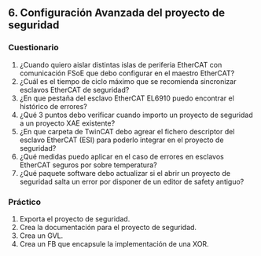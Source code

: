 ## 6. Configuración Avanzada del proyecto de seguridad ##
### Cuestionario ###
1. ¿Cuando quiero aislar distintas islas de periferia EtherCAT con comunicación FSoE que debo configurar en el maestro EtherCAT? 
2. ¿Cuál es el tiempo de ciclo máximo que se recomienda sincronizar esclavos EtherCAT de seguridad?
3. ¿En que pestaña del esclavo EtherCAT EL6910 puedo encontrar el histórico de errores?
4. ¿Qué 3 puntos debo verificar cuando importo un proyecto de seguridad a un proyecto XAE existente?
5. ¿En que carpeta de TwinCAT debo agrear el fichero descriptor del esclavo EtherCAT (ESI) para poderlo integrar en el proyecto de seguridad?
6. ¿Qué medidas puedo aplicar en el caso de errores en esclavos EtherCAT seguros por sobre temperatura?
7. ¿Qué paquete software debo actualizar si el abrir un proyecto de seguridad salta un error por disponer de un editor de safety antiguo?

### Práctico ###
1. Exporta el proyecto de seguridad.
2. Crea la documentación para el proyecto de seguridad.
3. Crea un GVL. 
4. Crea un FB que encapsule la implementación de una XOR.